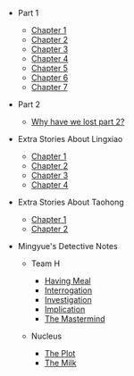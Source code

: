 * Part 1

  * [Chapter 1](/part1/chapter1.md)
  * [Chapter 2](/part1/chapter2.md)
  * [Chapter 3](/part1/chapter3.md)
  * [Chapter 4](/part1/chapter4.md)
  * [Chapter 5](/part1/chapter5.md)
  * [Chapter 6](/part1/chapter6.md)
  * [Chapter 7](/part1/chapter7.md)

* Part 2
  
  * [Why have we lost part 2?](/part2/missing.md)

* Extra Stories About Lingxiao

  * [Chapter 1](/ex1/chapter1.md)
  * [Chapter 2](/ex1/chapter2.md)
  * [Chapter 3](/ex1/chapter3.md)
  * [Chapter 4](/ex1/chapter4.md)

* Extra Stories About Taohong

  * [Chapter 1](/ex2/chapter1.md)
  * [Chapter 2](/ex2/chapter2.md)

* Mingyue's Detective Notes

  * Team H

    * [Having Meal](/detective/part1/chapter1.md)
    * [Interrogation](/detective/part1/chapter2.md)
    * [Investigation](/detective/part1/chapter3.md)
    * [Implication](/detective/part1/chapter4.md)
    * [The Mastermind](/detective/part1/chapter5.md)
    
  * Nucleus
    * [The Plot](/detective/part2/chapter1.md)
    * [The Milk](/detective/part2/chapter2.md)
